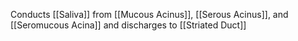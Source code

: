 Conducts [[Saliva]] from [[Mucous Acinus]], [[Serous Acinus]], and [[Seromucous Acina]] and discharges to [[Striated Duct]]